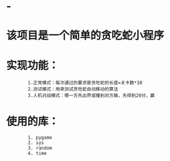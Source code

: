 # -
# 该项目是一个简单的贪吃蛇小程序
# 实现功能：
            1.正常模式：每次通过的要求是贪吃蛇的长度=关卡数*10
            2.测试模式：用来测试贪吃蛇自动移动的算法
            3.人机对战模式：哪一方先出界或撞到对方输，先得到20分，赢
# 使用的库：
            1. pygame
            2. sys
            3. random
            4. time
            
